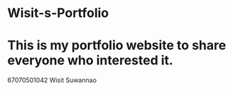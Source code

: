 # Wisit-s-Portfolio
# This is my portfolio website to share everyone who interested it.
67070501042 Wisit Suwannao
